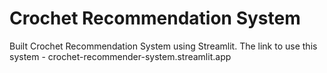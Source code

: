 # Crochet Recommendation System
Built Crochet Recommendation System using Streamlit.
The link to use this system - crochet-recommender-system.streamlit.app
